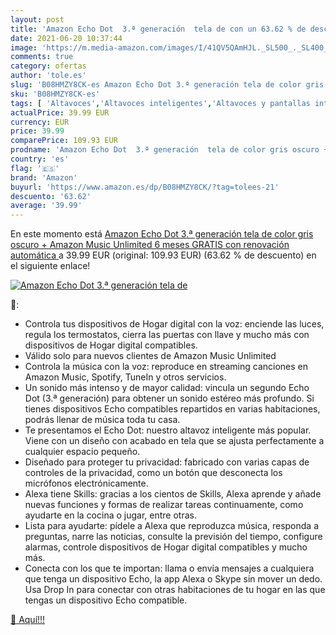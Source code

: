 ```yaml
---
layout: post
title: 'Amazon Echo Dot  3.ª generación  tela de con un 63.62 % de descuento'
date: 2021-06-20 10:37:44
image: 'https://m.media-amazon.com/images/I/41QV5QAmHJL._SL500_._SL400_.jpg'
comments: true
category: ofertas
author: 'tole.es'
slug: 'B08HMZY8CK-es Amazon Echo Dot 3.ª generación tela de color gris oscuro +...'
sku: 'B08HMZY8CK-es'
tags: [ 'Altavoces','Altavoces inteligentes','Altavoces y pantallas inteligentes Echo','Dispositivos Amazon','Dispositivos Amazon y Accesorios','Electrónica','Equipos de audio y Hi-Fi','amazon','echo', ]
actualPrice: 39.99 EUR
currency: EUR
price: 39.99
comparePrice: 109.93 EUR
prodname: 'Amazon Echo Dot  3.ª generación  tela de color gris oscuro + Amazon Music Unlimited  6 meses GRATIS con renovación automática '
country: 'es'
flag: '🇪🇸'
brand: 'Amazon'
buyurl: 'https://www.amazon.es/dp/B08HMZY8CK/?tag=tolees-21'
descuento: '63.62'
average: '39.99'
---
```


En este momento está [Amazon Echo Dot  3.ª generación  tela de color gris oscuro + Amazon Music Unlimited  6 meses GRATIS con renovación automática ](https://www.amazon.es/dp/B08HMZY8CK/?tag=tolees-21) a 39.99 EUR (original: 109.93 EUR) (63.62 %  de descuento) en el siguiente enlace!

[![Amazon Echo Dot  3.ª generación  tela de](https://m.media-amazon.com/images/I/41QV5QAmHJL._SL500_._SL400_.jpg)](https://www.amazon.es/dp/B08HMZY8CK/?tag=tolees-21)

🔎:

- Controla tus dispositivos de Hogar digital con la voz: enciende las luces, regula los termostatos, cierra las puertas con llave y mucho más con dispositivos de Hogar digital compatibles.
- Válido solo para nuevos clientes de Amazon Music Unlimited
- Controla la música con la voz: reproduce en streaming canciones en Amazon Music, Spotify, TuneIn y otros servicios.
- Un sonido más intenso y de mayor calidad: vincula un segundo Echo Dot (3.ª generación) para obtener un sonido estéreo más profundo. Si tienes dispositivos Echo compatibles repartidos en varias habitaciones, podrás llenar de música toda tu casa.
- Te presentamos el Echo Dot: nuestro altavoz inteligente más popular. Viene con un diseño con acabado en tela que se ajusta perfectamente a cualquier espacio pequeño.
- Diseñado para proteger tu privacidad: fabricado con varias capas de controles de la privacidad, como un botón que desconecta los micrófonos electrónicamente.
- Alexa tiene Skills: gracias a los cientos de Skills, Alexa aprende y añade nuevas funciones y formas de realizar tareas continuamente, como ayudarte en la cocina o jugar, entre otras.
- Lista para ayudarte: pídele a Alexa que reproduzca música, responda a preguntas, narre las noticias, consulte la previsión del tiempo, configure alarmas, controle dispositivos de Hogar digital compatibles y mucho más.
- Conecta con los que te importan: llama o envía mensajes a cualquiera que tenga un dispositivo Echo, la app Alexa o Skype sin mover un dedo. Usa Drop In para conectar con otras habitaciones de tu hogar en las que tengas un dispositivo Echo compatible.

[🛒 Aquí!!!](https://www.amazon.es/dp/B08HMZY8CK/?tag=tolees-21)
